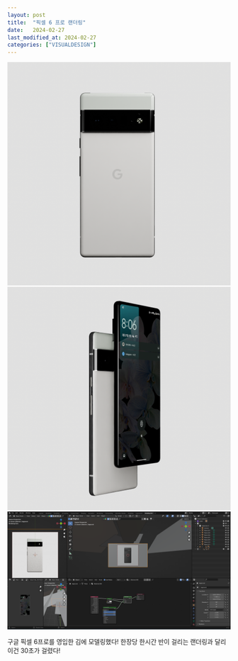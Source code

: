 ```yaml
---
layout: post
title:  "픽셀 6 프로 랜더링"
date:   2024-02-27
last_modified_at: 2024-02-27
categories: ["VISUALDESIGN"]
---
```


![image](https://raw.githubusercontent.com/whoisrealminjueun/images/main/1.webp)
![image](https://raw.githubusercontent.com/whoisrealminjueun/images/main/2.webp)
![image](https://raw.githubusercontent.com/whoisrealminjueun/images/main/%EC%8A%A4%ED%81%AC%EB%A6%B0%EC%83%B7-2024-02-27-205538.webp)

구글 픽셀 6프로를 영입한 김에 모델링했다! 한장당 한시간 반이 걸리는 랜더링과 달리 이건 30초가 걸렸다!
